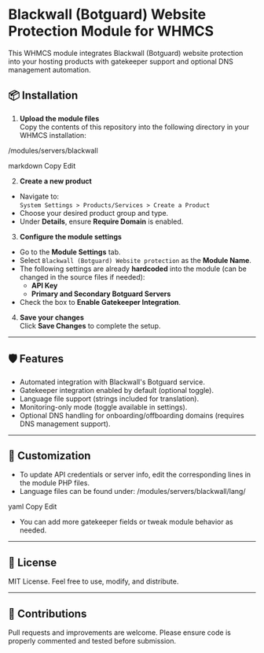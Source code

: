 # Blackwall (Botguard) Website Protection Module for WHMCS

This WHMCS module integrates Blackwall (Botguard) website protection into your hosting products with gatekeeper support and optional DNS management automation.

## 📦 Installation

1. **Upload the module files**  
   Copy the contents of this repository into the following directory in your WHMCS installation:

/modules/servers/blackwall

markdown
Copy
Edit

2. **Create a new product**
- Navigate to:  
  `System Settings > Products/Services > Create a Product`
- Choose your desired product group and type.
- Under **Details**, ensure **Require Domain** is enabled.

3. **Configure the module settings**
- Go to the **Module Settings** tab.
- Select `Blackwall (Botguard) Website protection` as the **Module Name**.
- The following settings are already **hardcoded** into the module (can be changed in the source files if needed):
  - **API Key**
  - **Primary and Secondary Botguard Servers**
- Check the box to **Enable Gatekeeper Integration**.

4. **Save your changes**  
Click **Save Changes** to complete the setup.

---

## 🛡 Features

- Automated integration with Blackwall's Botguard service.
- Gatekeeper integration enabled by default (optional toggle).
- Language file support (strings included for translation).
- Monitoring-only mode (toggle available in settings).
- Optional DNS handling for onboarding/offboarding domains (requires DNS management support).

---

## 🔧 Customization

- To update API credentials or server info, edit the corresponding lines in the module PHP files.
- Language files can be found under:
/modules/servers/blackwall/lang/

yaml
Copy
Edit
- You can add more gatekeeper fields or tweak module behavior as needed.

---

## 📄 License

MIT License. Feel free to use, modify, and distribute.

---

## 🤝 Contributions

Pull requests and improvements are welcome. Please ensure code is properly commented and tested before submission.
